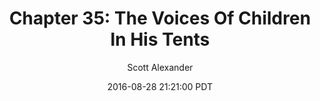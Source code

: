 ---
layout: chapter
title: "Chapter 35: The Voices Of Children In His Tents"
author: Scott Alexander
description: http://unsongbook.com/chapter-35-the-voices-of-children-in-his-tents/
date: 2016-08-28 21:21:00 PDT
length: 2333411
duration: 583
guid: chapter-35-the-voices-of-children-in-his-tents
---